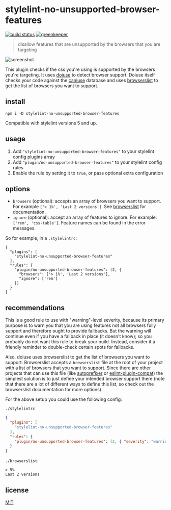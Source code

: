 # stylelint-no-unsupported-browser-features

[![build status][build-badge]][build-url]
[![greenkeeper][greenkeeper-badge]][greenkeeper-url]

> disallow features that are unsupported by the browsers that you are targeting

![screenshot](https://i.imgur.com/YVrqG6P.png)

This plugin checks if the css you're using is supported by the browsers you're targeting.
It uses [doiuse](https://github.com/anandthakker/doiuse) to detect browser support. Doiuse itself
checks your code against the [caniuse](http://caniuse.com/) database and uses [browserslist](https://github.com/ai/browserslist)
to get the list of browsers you want to support.

## install

```
npm i -D stylelint-no-unsupported-browser-features
```

Compatible with stylelint versions 5 and up.

## usage

1. Add `"stylelint-no-unsupported-browser-features"` to your stylelint config plugins array
2. Add `"plugin/no-unsupported-browser-features"` to your stylelint config rules
3. Enable the rule by setting it to `true`, or pass optional extra configuration

## options

* `browsers` (optional): accepts an array of browsers you want to support. For example `['> 1%', 'Last 2 versions']`. See [browserslist](https://github.com/ai/browserslist) for documentation.
* `ignore` (optional): accept an array of features to ignore. For example: `['rem', 'css-table']`. Feature names can be found in the error messages.

So for example, in a `.stylelintrc`:

```
{
  "plugins": [
    "stylelint-no-unsupported-browser-features"
  ],
  "rules": {
    "plugin/no-unsupported-browser-features": [2, {
      "browsers": ['> 1%', 'Last 2 versions'],
      "ignore": ['rem']
    }]
  }
}
```

## recommendations

This is a good rule to use with "warning"-level severity, because its primary purpose is to warn you
that you are using features not all browsers fully support and therefore ought to provide fallbacks.
But the warning will continue even if you have a fallback in place (it doesn't know); so you
probably do not want this rule to break your build. Instead, consider it a friendly reminder to
double-check certain spots for fallbacks.

Also, doiuse uses browserslist to get the list of browsers you want to support. Browserslist accepts a `browserslist`
file at the root of your project with a list of browsers that you want to support. Since there are
other projects that can use this file (like [autoprefixer](https://github.com/postcss/autoprefixer)
or [eslint-plugin-compat](https://github.com/amilajack/eslint-plugin-compat)) the simplest solution
is to just define your intended browser support there (note that there are a lot of different ways
to define this list, so check out the browserslist documentation for more options).

For the above setup you could use the following config:

`./stylelintrc`

```json
{
  "plugins": [
    "stylelint-no-unsupported-browser-features"
  ],
  "rules": {
    "plugin/no-unsupported-browser-features": [2, { "severity": "warning" }]
  }
}
```

`./browserslist`:

```
> 5%
Last 2 versions
```

## license

[MIT](http://ismay.mit-license.org/)

[build-badge]: https://travis-ci.org/ismay/stylelint-no-unsupported-browser-features.svg?branch=master
[build-url]: https://travis-ci.org/ismay/stylelint-no-unsupported-browser-features
[greenkeeper-badge]: https://badges.greenkeeper.io/ismay/stylelint-no-unsupported-browser-features.svg
[greenkeeper-url]: https://greenkeeper.io/

